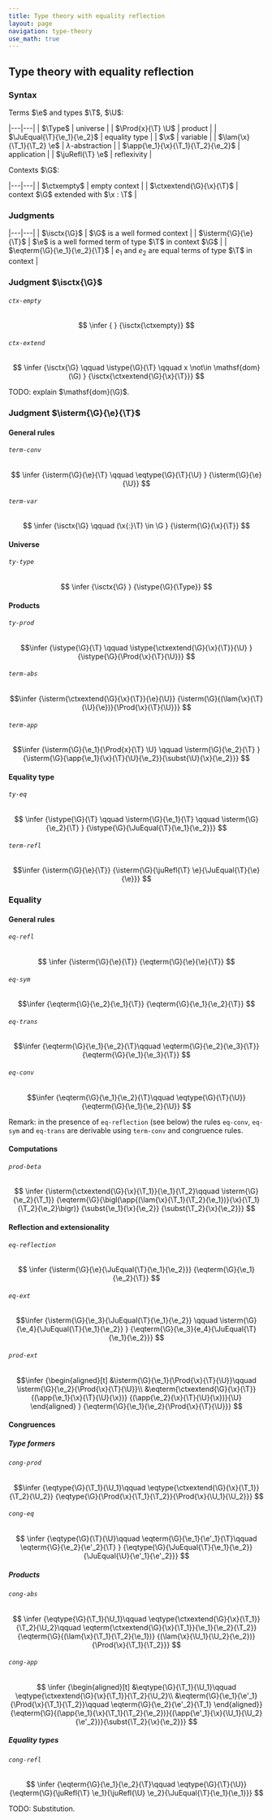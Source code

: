 ```yaml
---
title: Type theory with equality reflection
layout: page
navigation: type-theory
use_math: true
---
```


## Type theory with equality reflection

### Syntax

Terms $\e$ and types $\T$, $\U$:

|---|---|
| $\Type$ | universe |
| $\Prod{x}{\T} \U$ | product |
| $\JuEqual{\T}{\e_1}{\e_2}$ | equality type |
| $\x$ | variable |
| $\lam{\x}{\T_1}{\T_2} \e$ | $\lambda$-abstraction |
| $\app{\e_1}{\x}{\T_1}{\T_2}{\e_2}$ | application |
| $\juRefl{\T} \e$ | reflexivity |

Contexts $\G$:

|---|---|
| $\ctxempty$ | empty context |
| $\ctxextend{\G}{\x}{\T}$ | context $\G$ extended with $\x : \T$ |

### Judgments

|---|---|
| $\isctx{\G}$          | $\G$ is a well formed context |
| $\isterm{\G}{\e}{\T}$ | $\e$ is a well formed term of type $\T$ in context $\G$ |
| $\eqterm{\G}{\e_1}{\e_2}{\T}$ | $e_1$ and $e_2$ are equal terms of type $\T$ in context |


### Judgment $\isctx{\G}$

###### `ctx-empty`

$$
  \infer
  { }
  {\isctx{\ctxempty}}
$$

###### `ctx-extend`

$$
  \infer
  {\isctx{\G} \qquad
   \istype{\G}{\T} \qquad
   x \not\in \mathsf{dom}(\G)
  }
  {\isctx{\ctxextend{\G}{\x}{\T}}}
$$

TODO: explain $\mathsf{dom}(\G)$.

### Judgment $\isterm{\G}{\e}{\T}$

#### General rules

###### `term-conv`

$$
  \infer
  {\isterm{\G}{\e}{\T} \qquad
   \eqtype{\G}{\T}{\U}
  }
  {\isterm{\G}{\e}{\U}}
$$

###### `term-var`

$$
  \infer
  {\isctx{\G} \qquad
   (\x{:}\T) \in \G
  }
  {\isterm{\G}{\x}{\T}}
$$

#### Universe

###### `ty-type`

$$
  \infer
  {\isctx{\G}
  }
  {\istype{\G}{\Type}}
$$

#### Products

###### `ty-prod`

$$\infer
  {\istype{\G}{\T} \qquad
   \istype{\ctxextend{\G}{\x}{\T}}{\U}
  }
  {\istype{\G}{\Prod{\x}{\T}{\U}}}
$$

###### `term-abs`

$$\infer
  {\isterm{\ctxextend{\G}{\x}{\T}}{\e}{\U}}
  {\isterm{\G}{(\lam{\x}{\T}{\U}{\e})}{\Prod{\x}{\T}{\U}}}
$$

###### `term-app`

$$\infer
  {\isterm{\G}{\e_1}{\Prod{x}{\T} \U} \qquad
   \isterm{\G}{\e_2}{\T}
  }
  {\isterm{\G}{\app{\e_1}{\x}{\T}{\U}{\e_2}}{\subst{\U}{\x}{\e_2}}}
$$

#### Equality type

###### `ty-eq`

$$
  \infer
  {\istype{\G}{\T} \qquad
   \isterm{\G}{\e_1}{\T} \qquad
   \isterm{\G}{\e_2}{\T}
  }
  {\istype{\G}{\JuEqual{\T}{\e_1}{\e_2}}}
$$

###### `term-refl`

$$\infer
  {\isterm{\G}{\e}{\T}}
  {\isterm{\G}{\juRefl{\T} \e}{\JuEqual{\T}{\e}{\e}}}
$$

### Equality

#### General rules

###### `eq-refl`

$$  \infer
  {\isterm{\G}{\e}{\T}}
  {\eqterm{\G}{\e}{\e}{\T}}
$$

###### `eq-sym`

$$\infer
  {\eqterm{\G}{\e_2}{\e_1}{\T}}
  {\eqterm{\G}{\e_1}{\e_2}{\T}}
$$

###### `eq-trans`

$$\infer
  {\eqterm{\G}{\e_1}{\e_2}{\T}\qquad
   \eqterm{\G}{\e_2}{\e_3}{\T}}
  {\eqterm{\G}{\e_1}{\e_3}{\T}}
$$

###### `eq-conv`

$$\infer
  {\eqterm{\G}{\e_1}{\e_2}{\T}\qquad
    \eqtype{\G}{\T}{\U}}
  {\eqterm{\G}{\e_1}{\e_2}{\U}}
$$

Remark: in the presence of `eq-reflection` (see below) the rules `eq-conv`,
`eq-sym` and `eq-trans` are derivable using `term-conv` and congruence rules.

#### Computations

###### `prod-beta`

$$
\infer
  {\isterm{\ctxextend{\G}{\x}{\T_1}}{\e_1}{\T_2}\qquad
   \isterm{\G}{\e_2}{\T_1}}
  {\eqterm{\G}{\bigl(\app{(\lam{\x}{\T_1}{\T_2}{\e_1})}{\x}{\T_1}{\T_2}{\e_2}\bigr)}
              {\subst{\e_1}{\x}{\e_2}}
              {\subst{\T_2}{\x}{\e_2}}}
$$

#### Reflection and extensionality

###### `eq-reflection`

$$
  \infer
  {\isterm{\G}{\e}{\JuEqual{\T}{\e_1}{\e_2}}}
  {\eqterm{\G}{\e_1}{\e_2}{\T}}
$$

###### `eq-ext`

$$\infer
  {\isterm{\G}{\e_3}{\JuEqual{\T}{\e_1}{\e_2}} \qquad
    \isterm{\G}{\e_4}{\JuEqual{\T}{\e_1}{\e_2}}
  }
  {\eqterm{\G}{\e_3}{e_4}{\JuEqual{\T}{\e_1}{\e_2}}}
$$

###### `prod-ext`

$$\infer
  {\begin{aligned}[t]
   &\isterm{\G}{\e_1}{\Prod{\x}{\T}{\U}}\qquad
    \isterm{\G}{\e_2}{\Prod{\x}{\T}{\U}}\\
   &\eqterm{\ctxextend{\G}{\x}{\T}}{(\app{\e_1}{\x}{\T}{\U}{\x})}
          {(\app{\e_2}{\x}{\T}{\U}{\x})}{\U}
  \end{aligned}
  }
  {\eqterm{\G}{\e_1}{\e_2}{\Prod{\x}{\T}{\U}}}
$$

#### Congruences

##### Type formers

###### `cong-prod`

$$\infer
  {\eqtype{\G}{\T_1}{\U_1}\qquad
   \eqtype{\ctxextend{\G}{\x}{\T_1}}{\T_2}{\U_2}}
  {\eqtype{\G}{\Prod{\x}{\T_1}{\T_2}}{\Prod{\x}{\U_1}{\U_2}}}
$$

###### `cong-eq`

$$
  \infer
  {\eqtype{\G}{\T}{\U}\qquad
   \eqterm{\G}{\e_1}{\e'_1}{\T}\qquad
   \eqterm{\G}{\e_2}{\e'_2}{\T}
  }
  {\eqtype{\G}{\JuEqual{\T}{\e_1}{\e_2}}
              {\JuEqual{\U}{\e'_1}{\e'_2}}}
$$

##### Products

###### `cong-abs`

$$
  \infer
  {\eqtype{\G}{\T_1}{\U_1}\qquad
    \eqtype{\ctxextend{\G}{\x}{\T_1}}{\T_2}{\U_2}\qquad
    \eqterm{\ctxextend{\G}{\x}{\T_1}}{\e_1}{\e_2}{\T_2}}
  {\eqterm{\G}{(\lam{\x}{\T_1}{\T_2}{\e_1})}
              {(\lam{\x}{\U_1}{\U_2}{\e_2})}
              {\Prod{\x}{\T_1}{\T_2}}}
$$

###### `cong-app`

$$
  \infer
  {\begin{aligned}[t]
   &\eqtype{\G}{\T_1}{\U_1}\qquad
    \eqtype{\ctxextend{\G}{\x}{\T_1}}{\T_2}{\U_2}\\
   &\eqterm{\G}{\e_1}{\e'_1}{\Prod{\x}{\T_1}{\T_2}}\qquad
    \eqterm{\G}{\e_2}{\e'_2}{\T_1}
   \end{aligned}}
{\eqterm{\G}{(\app{\e_1}{\x}{\T_1}{\T_2}{\e_2})}{(\app{\e'_1}{\x}{\U_1}{\U_2}{\e'_2})}{\subst{\T_2}{\x}{\e_2}}}
$$

##### Equality types

###### `cong-refl`

$$
\infer
{\eqterm{\G}{\e_1}{\e_2}{\T}\qquad
 \eqtype{\G}{\T}{\U}}
{\eqterm{\G}{\juRefl{\T} \e_1}{\juRefl{\U} \e_2}{\JuEqual{\T}{\e_1}{\e_1}}}
$$

TODO: Substitution.

